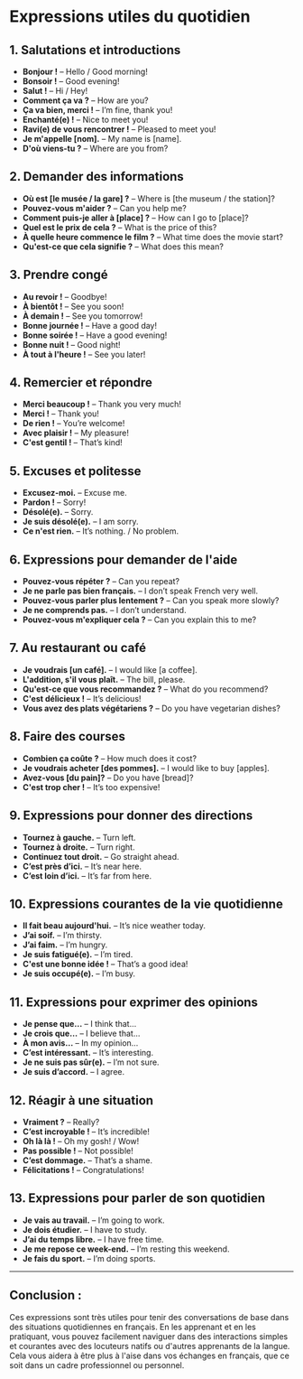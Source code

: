 # **Expressions utiles du quotidien**

## **1. Salutations et introductions**

- **Bonjour !** – Hello / Good morning!
- **Bonsoir !** – Good evening!
- **Salut !** – Hi / Hey!
- **Comment ça va ?** – How are you?
- **Ça va bien, merci !** – I’m fine, thank you!
- **Enchanté(e) !** – Nice to meet you!
- **Ravi(e) de vous rencontrer !** – Pleased to meet you!
- **Je m'appelle [nom].** – My name is [name].
- **D'où viens-tu ?** – Where are you from?

## **2. Demander des informations**

- **Où est [le musée / la gare] ?** – Where is [the museum / the station]?
- **Pouvez-vous m'aider ?** – Can you help me?
- **Comment puis-je aller à [place] ?** – How can I go to [place]?
- **Quel est le prix de cela ?** – What is the price of this?
- **À quelle heure commence le film ?** – What time does the movie start?
- **Qu'est-ce que cela signifie ?** – What does this mean?

## **3. Prendre congé**

- **Au revoir !** – Goodbye!
- **À bientôt !** – See you soon!
- **À demain !** – See you tomorrow!
- **Bonne journée !** – Have a good day!
- **Bonne soirée !** – Have a good evening!
- **Bonne nuit !** – Good night!
- **À tout à l'heure !** – See you later!
  
## **4. Remercier et répondre**

- **Merci beaucoup !** – Thank you very much!
- **Merci !** – Thank you!
- **De rien !** – You’re welcome!
- **Avec plaisir !** – My pleasure!
- **C'est gentil !** – That’s kind!
  
## **5. Excuses et politesse**

- **Excusez-moi.** – Excuse me.
- **Pardon !** – Sorry!
- **Désolé(e).** – Sorry.
- **Je suis désolé(e).** – I am sorry.
- **Ce n'est rien.** – It’s nothing. / No problem.
  
## **6. Expressions pour demander de l'aide**

- **Pouvez-vous répéter ?** – Can you repeat?
- **Je ne parle pas bien français.** – I don’t speak French very well.
- **Pouvez-vous parler plus lentement ?** – Can you speak more slowly?
- **Je ne comprends pas.** – I don’t understand.
- **Pouvez-vous m'expliquer cela ?** – Can you explain this to me?
  
## **7. Au restaurant ou café**

- **Je voudrais [un café].** – I would like [a coffee].
- **L'addition, s'il vous plaît.** – The bill, please.
- **Qu'est-ce que vous recommandez ?** – What do you recommend?
- **C'est délicieux !** – It’s delicious!
- **Vous avez des plats végétariens ?** – Do you have vegetarian dishes?
  
## **8. Faire des courses**

- **Combien ça coûte ?** – How much does it cost?
- **Je voudrais acheter [des pommes].** – I would like to buy [apples].
- **Avez-vous [du pain]?** – Do you have [bread]?
- **C'est trop cher !** – It’s too expensive!
  
## **9. Expressions pour donner des directions**

- **Tournez à gauche.** – Turn left.
- **Tournez à droite.** – Turn right.
- **Continuez tout droit.** – Go straight ahead.
- **C’est près d’ici.** – It’s near here.
- **C’est loin d’ici.** – It’s far from here.
  
## **10. Expressions courantes de la vie quotidienne**

- **Il fait beau aujourd'hui.** – It’s nice weather today.
- **J’ai soif.** – I’m thirsty.
- **J’ai faim.** – I’m hungry.
- **Je suis fatigué(e).** – I’m tired.
- **C'est une bonne idée !** – That’s a good idea!
- **Je suis occupé(e).** – I’m busy.
  
## **11. Expressions pour exprimer des opinions**

- **Je pense que…** – I think that…
- **Je crois que…** – I believe that…
- **À mon avis…** – In my opinion…
- **C’est intéressant.** – It’s interesting.
- **Je ne suis pas sûr(e).** – I’m not sure.
- **Je suis d’accord.** – I agree.
  
## **12. Réagir à une situation**

- **Vraiment ?** – Really?
- **C’est incroyable !** – It’s incredible!
- **Oh là là !** – Oh my gosh! / Wow!
- **Pas possible !** – Not possible!
- **C’est dommage.** – That’s a shame.
- **Félicitations !** – Congratulations!
  
## **13. Expressions pour parler de son quotidien**

- **Je vais au travail.** – I’m going to work.
- **Je dois étudier.** – I have to study.
- **J’ai du temps libre.** – I have free time.
- **Je me repose ce week-end.** – I’m resting this weekend.
- **Je fais du sport.** – I’m doing sports.

---

## **Conclusion :**

Ces expressions sont très utiles pour tenir des conversations de base dans des situations quotidiennes en français. En les apprenant et en les pratiquant, vous pouvez facilement naviguer dans des interactions simples et courantes avec des locuteurs natifs ou d'autres apprenants de la langue. Cela vous aidera à être plus à l'aise dans vos échanges en français, que ce soit dans un cadre professionnel ou personnel.
